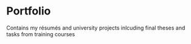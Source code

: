 # Portfolio
Contains my résumés and university projects inlcuding final theses and tasks from training courses
